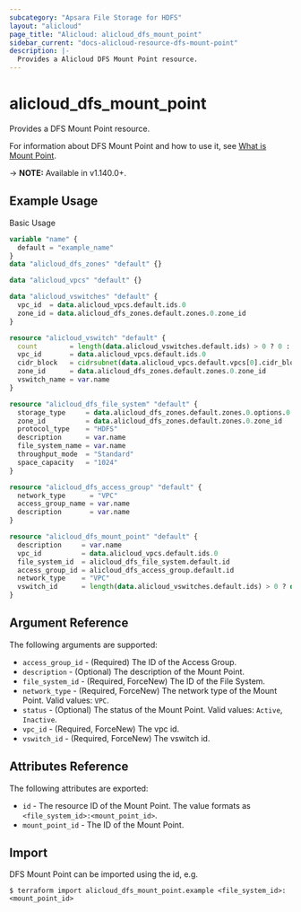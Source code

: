 ```yaml
---
subcategory: "Apsara File Storage for HDFS"
layout: "alicloud"
page_title: "Alicloud: alicloud_dfs_mount_point"
sidebar_current: "docs-alicloud-resource-dfs-mount-point"
description: |-
  Provides a Alicloud DFS Mount Point resource.
---
```


# alicloud\_dfs\_mount\_point

Provides a DFS Mount Point resource.

For information about DFS Mount Point and how to use it, see [What is Mount Point](https://www.alibabacloud.com/help/doc-detail/207144.htm).

-> **NOTE:** Available in v1.140.0+.

## Example Usage

Basic Usage

```terraform
variable "name" {
  default = "example_name"
}
data "alicloud_dfs_zones" "default" {}

data "alicloud_vpcs" "default" {}

data "alicloud_vswitches" "default" {
  vpc_id  = data.alicloud_vpcs.default.ids.0
  zone_id = data.alicloud_dfs_zones.default.zones.0.zone_id
}

resource "alicloud_vswitch" "default" {
  count        = length(data.alicloud_vswitches.default.ids) > 0 ? 0 : 1
  vpc_id       = data.alicloud_vpcs.default.ids.0
  cidr_block   = cidrsubnet(data.alicloud_vpcs.default.vpcs[0].cidr_block, 8, 2)
  zone_id      = data.alicloud_dfs_zones.default.zones.0.zone_id
  vswitch_name = var.name
}

resource "alicloud_dfs_file_system" "default" {
  storage_type     = data.alicloud_dfs_zones.default.zones.0.options.0.storage_type
  zone_id          = data.alicloud_dfs_zones.default.zones.0.zone_id
  protocol_type    = "HDFS"
  description      = var.name
  file_system_name = var.name
  throughput_mode  = "Standard"
  space_capacity   = "1024"
}

resource "alicloud_dfs_access_group" "default" {
  network_type      = "VPC"
  access_group_name = var.name
  description       = var.name
}

resource "alicloud_dfs_mount_point" "default" {
  description     = var.name
  vpc_id          = data.alicloud_vpcs.default.ids.0
  file_system_id  = alicloud_dfs_file_system.default.id
  access_group_id = alicloud_dfs_access_group.default.id
  network_type    = "VPC"
  vswitch_id      = length(data.alicloud_vswitches.default.ids) > 0 ? data.alicloud_vswitches.default.ids[0] : concat(alicloud_vswitch.default.*.id, [""])[0]
}
```

## Argument Reference

The following arguments are supported:

* `access_group_id` - (Required) The ID of the Access Group.
* `description` - (Optional) The description of the Mount Point.
* `file_system_id` - (Required, ForceNew) The ID of the File System.
* `network_type` - (Required, ForceNew) The network type of the Mount Point. Valid values: `VPC`.
* `status` - (Optional) The status of the Mount Point. Valid values: `Active`, `Inactive`.
* `vpc_id` - (Required, ForceNew) The vpc id.
* `vswitch_id` - (Required, ForceNew) The vswitch id.

## Attributes Reference

The following attributes are exported:

* `id` - The resource ID of the Mount Point. The value formats as `<file_system_id>:<mount_point_id>`.
* `mount_point_id` - The ID of the Mount Point.

## Import

DFS Mount Point can be imported using the id, e.g.

```
$ terraform import alicloud_dfs_mount_point.example <file_system_id>:<mount_point_id>
```